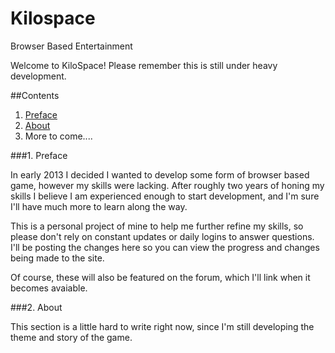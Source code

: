 # Kilospace
Browser Based Entertainment

Welcome to KiloSpace! Please remember this is still under heavy development. 

##Contents

1. [Preface](https://github.com/benjaminsanders/Kilospace/tree/master#1-preface)
2. [About](https://github.com/benjaminsanders/Kilospace/tree/master#1-about)
3. More to come....

###1. Preface

In early 2013 I decided I wanted to develop some form of browser based game, however my skills were lacking. After roughly two years of honing my skills I believe I am experienced enough to start development, and I'm sure I'll have much more to learn along the way. 

This is a personal project of mine to help me further refine my skills, so please don't rely on constant updates or daily logins to answer questions. I'll be posting the changes here so you can view the progress and changes being made to the site.

Of course, these will also be featured on the forum, which I'll link when it becomes avaiable.

###2. About

This section is a little hard to write right now, since I'm still developing the theme and story of the game.
